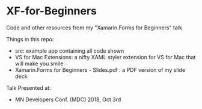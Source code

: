 # XF-for-Beginners
Code and other resources from my "Xamarin.Forms for Beginners" talk

Things in this repo:
- src: example app containing all code shown
- VS for Mac Extensions: a nifty XAML styler extension for VS for Mac that will make you smile
- Xamarin.Forms for Beginners - Slides.pdf : a PDF version of my slide deck

Talk Presented at:
- MN Developers Conf. (MDC) 2018, Oct 3rd

